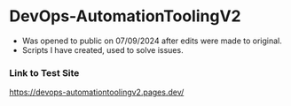 # DevOps-AutomationToolingV2
- Was opened to public on 07/09/2024 after edits were made to original.
- Scripts I have created, used to solve issues. 

### Link to Test Site
https://devops-automationtoolingv2.pages.dev/
